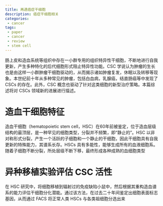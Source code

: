 ```yaml
---
title: 再遇癌症干细胞
description: 癌症干细胞相关
categories:
 - cancer
tags:
 - paper
 - cancer
 - review
 - stem cell
---
```


肠上皮和造血系统等组织中存在一小群专用的组织特异性干细胞，不断地进行自我更新，产生多种特化的后代细胞形式阻止特异性功能。CSC 学说认为肿瘤的生长也是由这样一小群肿瘤干细胞驱动的，从而揭示诸如肿瘤复发，休眠以及转移等现象。本世纪前十年从多种常见的肿瘤，包括白血病，乳腺癌，结直肠癌等中发现了 CSCs 的存在。此外，CSC 概念也驱动了针对这类细胞的新型治疗策略。本篇综述将对 CSCs 领域新的进展进行描述。  
  
# 造血干细胞特征
造血干细胞（hematopoietic stem cell，HSC）在60年前被鉴定，位于造血层级结构的最顶层，是一种罕见的细胞类型，分裂并不频繁，即“静止的”。HSC 以非对称形式分裂，产生一个活跃的子细胞和一个静止的干细胞，因此干细胞具有自我更新的特殊能力，其谱系长存。HSCs 具有多能性，能够生成所有的血液细胞系。随着子细胞不断分裂，所处层级不断下移，最终形成各种成熟的血细胞类型  
  
# 异种移植实验评估 CSC 活性  
在 HSC 研究中，将细胞移植到辐射过的免疫缺陷小鼠中，然后根据其重构造血谱系的能力评估干细胞分化潜能。通过该方法，在过去二十年间鉴定出细胞表面标志基因，从而通过 FACS 将正常人类 HSCs 与各类祖细胞分选出来
